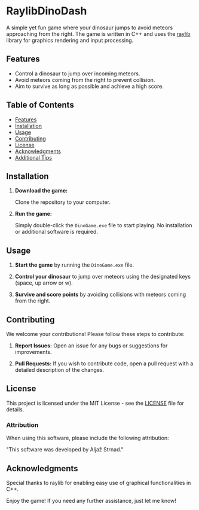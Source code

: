 # RaylibDinoDash

A simple yet fun game where your dinosaur jumps to avoid meteors approaching from the right. The game is written in C++ and uses the [raylib](https://www.raylib.com/) library for graphics rendering and input processing.

## Features

- Control a dinosaur to jump over incoming meteors.
- Avoid meteors coming from the right to prevent collision.
- Aim to survive as long as possible and achieve a high score.

## Table of Contents

- [Features](#features)
- [Installation](#installation)
- [Usage](#usage)
- [Contributing](#contributing)
- [License](#license)
- [Acknowledgments](#acknowledgments)
- [Additional Tips](#additional-tips)

## Installation

1. **Download the game:**

    Clone the repository to your computer.

2. **Run the game:**

    Simply double-click the `DinoGame.exe` file to start playing. No installation or additional software is required.

## Usage

1. **Start the game** by running the `DinoGame.exe` file.

2. **Control your dinosaur** to jump over meteors using the designated keys (space, up arrow or w).

3. **Survive and score points** by avoiding collisions with meteors coming from the right.

## Contributing

We welcome your contributions! Please follow these steps to contribute:

1. **Report Issues:** Open an issue for any bugs or suggestions for improvements.

2. **Pull Requests:** If you wish to contribute code, open a pull request with a detailed description of the changes.

## License

This project is licensed under the MIT License - see the [LICENSE](LICENSE) file for details.

### Attribution

When using this software, please include the following attribution:

"This software was developed by Aljaž Strnad."

## Acknowledgments

Special thanks to raylib for enabling easy use of graphical functionalities in C++.

Enjoy the game! If you need any further assistance, just let me know!

